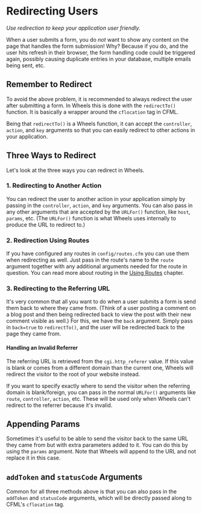 # Redirecting Users

*Use redirection to keep your application user friendly.*

When a user submits a form, you do *not* want to show any content on the page that handles the form
submission! Why? Because if you do, and the user hits refresh in their browser, the form handling code
could be triggered again, possibly causing duplicate entries in your database, multiple emails being
sent, etc.

## Remember to Redirect

To avoid the above problem, it is recommended to always redirect the user after submitting a form. In
Wheels this is done with the `redirectTo()` function. It is basically a wrapper around the `cflocation`
tag in CFML.

Being that `redirectTo()` is a Wheels function, it can accept the `controller`, `action`, and `key`
arguments so that you can easily redirect to other actions in your application.

## Three Ways to Redirect

Let's look at the three ways you can redirect in Wheels.

### 1. Redirecting to Another Action

You can redirect the user to another action in your application simply by passing in the `controller`,
`action`, and `key` arguments. You can also pass in any other arguments that are accepted by the
`URLFor()` function, like `host`, `params`, etc. (The `URLFor()` function is what Wheels uses internally
to produce the URL to redirect to.)

### 2. Redirection Using Routes

If you have configured any routes in `config/routes.cfm` you can use them when redirecting as well.
Just pass in the route's name to the `route` argument together with any additional arguments needed for
the route in question. You can read more about routing in the [Using Routes][1] chapter.

### 3. Redirecting to the Referring URL

It's very common that all you want to do when a user submits a form is send them back to where they came
from. (Think of a user posting a comment on a blog post and then being redirected back to view the post
with their new comment visible as well.) For this, we have the `back` argument. Simply pass in
`back=true` to `redirectTo()`, and the user will be redirected back to the page they came from.

#### Handling an Invalid Referrer

The referring URL is retrieved from the `cgi.http_referer` value. If this value is blank or comes from a
different domain than the current one, Wheels will redirect the visitor to the root of your website
instead.

If you want to specify exactly where to send the visitor when the referring domain is blank/foreign, you
can pass in the normal `URLFor()` arguments like `route`, `controller`, `action`, etc. These will be
used only when Wheels can't redirect to the referrer because it's invalid.

## Appending Params

Sometimes it's useful to be able to send the visitor back to the same URL they came from but with extra
parameters added to it. You can do this by using the `params` argument. Note that Wheels will append to
the URL and not replace it in this case.

## `addToken` and `statusCode` Arguments

Common for all three methods above is that you can also pass in the `addToken` and `statusCode`
arguments, which will be directly passed along to CFML's `cflocation` tag.

[1]: 12%20Using%20Routes.md